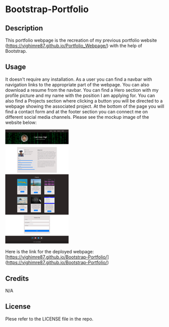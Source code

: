 # Bootstrap-Portfolio

## Description
This portfolio webpage is the recreation of my previous portfolio website (https://vighimre87.github.io/Portfolio_Webpage/) with the help of Bootstrap.

## Usage
It doesn't require any installation. As a user you can find a navbar with navigation links to the appropriate part of the webpage. You can also download a resume from the navbar. You can find a Hero section with my profile picture and my name with the position I am applying for. You can also find a Projects section where clicking a button you will be directed to a webpage showing the associated project. At the bottom of the page you will find a contact form and at the footer section you can connect me on different social media channels. Please see the mockup image of the website below:

<img src="images/mockup-image.png" alt="Mockup image of the website" style="width:200px;"/>

Here is the link for the deployed webpage: [https://vighimre87.github.io/Bootstrap-Portfolio/] (https://vighimre87.github.io/Bootstrap-Portfolio/)


## Credits
N/A

## License
Plese refer to the LICENSE file in the repo.